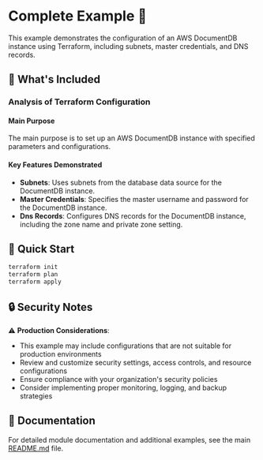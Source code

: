 # Complete Example 🚀

This example demonstrates the configuration of an AWS DocumentDB instance using Terraform, including subnets, master credentials, and DNS records.

## 🔧 What's Included

### Analysis of Terraform Configuration

#### Main Purpose
The main purpose is to set up an AWS DocumentDB instance with specified parameters and configurations.

#### Key Features Demonstrated
- **Subnets**: Uses subnets from the database data source for the DocumentDB instance.
- **Master Credentials**: Specifies the master username and password for the DocumentDB instance.
- **Dns Records**: Configures DNS records for the DocumentDB instance, including the zone name and private zone setting.

## 🚀 Quick Start

```bash
terraform init
terraform plan
terraform apply
```

## 🔒 Security Notes

⚠️ **Production Considerations**: 
- This example may include configurations that are not suitable for production environments
- Review and customize security settings, access controls, and resource configurations
- Ensure compliance with your organization's security policies
- Consider implementing proper monitoring, logging, and backup strategies

## 📖 Documentation

For detailed module documentation and additional examples, see the main [README.md](../../README.md) file. 